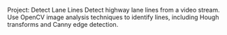 Project: Detect Lane Lines
Detect highway lane lines from a video stream. Use OpenCV image analysis techniques to identify lines, including Hough transforms and Canny edge detection.